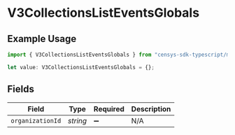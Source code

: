 # V3CollectionsListEventsGlobals

## Example Usage

```typescript
import { V3CollectionsListEventsGlobals } from "censys-sdk-typescript/models/operations";

let value: V3CollectionsListEventsGlobals = {};
```

## Fields

| Field              | Type               | Required           | Description        |
| ------------------ | ------------------ | ------------------ | ------------------ |
| `organizationId`   | *string*           | :heavy_minus_sign: | N/A                |